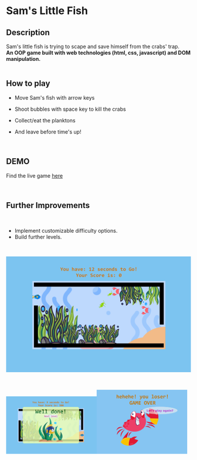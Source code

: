 

# Sam's Little Fish

## Description

Sam's little fish is trying to scape and save himself from the crabs' trap.  
**An OOP game built with web technologies (html, css, javascript) and DOM manipulation.**  
<br />

## How to play  

- Move Sam's fish with arrow keys  

- Shoot bubbles with space key to kill the crabs  

- Collect/eat the planktons  

- And leave before time's up!  
<br />

## DEMO
Find the live game [here](https://mog-rouhi.github.io/project-1-oop-game/)

<br />

## Further Improvements
<br />

- Implement customizable difficulty options. 
- Build further levels.
<br />

<p float="left">
  <img src="./img/screen-shots/screen-shot-1.png" alt="screen-shot-1" style="width=100%;" /> 
</p>

<br/>
<p float="left">
  <img class="image" src="./img/screen-shots/screen-shot-2.png" alt="screen-shot-1" style="width=50%;"/><img class="image" src="./img/screen-shots/screen-shot-3.png" alt="screen-shot-1" style="width=50%;"/> 
</p>

<style>
  .img {
    display: inline-block;
  }
  img.image {
    width: 49%;
    display: inline-block;
  }
</style>

